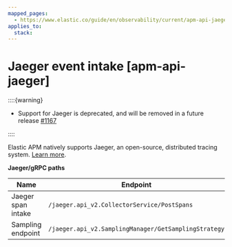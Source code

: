 ```yaml
---
mapped_pages:
  - https://www.elastic.co/guide/en/observability/current/apm-api-jaeger.html
applies_to:
  stack:
---
```


# Jaeger event intake [apm-api-jaeger]

::::{warning}
* Support for Jaeger is deprecated, and will be removed in a future release [#1167](https://github.com/elastic/apm-server/issues/11671)

::::


Elastic APM natively supports Jaeger, an open-source, distributed tracing system. [Learn more](integrate-with-jaeger-deprecated.md).

**Jaeger/gRPC paths**

| Name | Endpoint |
| --- | --- |
| Jaeger span intake | `/jaeger.api_v2.CollectorService/PostSpans` |
| Sampling endpoint | `/jaeger.api_v2.SamplingManager/GetSamplingStrategy` |
